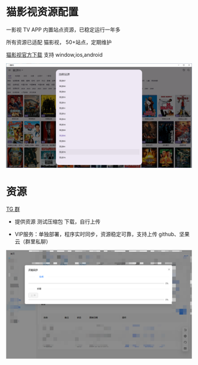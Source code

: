 # 猫影视资源配置

一影视 TV APP 内置站点资源，已稳定运行一年多
 
 所有资源已适配 猫影视， 50+站点，定期维护

[猫影视官方下载](https://github.com/catvod/CatVodOpen/releases#assets) 支持 window,ios,android

![1](./img/2.png)

# 资源

[TG 群](https://t.me/+uGeB94WVkgJlZjI1)

- 提供资源 测试压缩包 下载，自行上传

- VIP服务：单独部署，程序实时同步，资源稳定可靠，支持上传 github、坚果云（群里私聊）

![2](./img/1.png)
